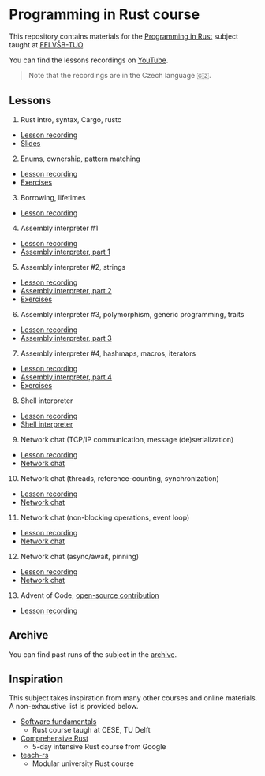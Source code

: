 # Programming in Rust course
This repository contains materials for the [Programming in Rust](https://edison.sso.vsb.cz/cz.vsb.edison.edu.study.prepare.web/SubjectVersion.faces?version=460-4157/02&subjectBlockAssignmentId=545221&studyFormId=1&studyPlanId=26573&locale=en&back=true) subject taught at [FEI VŠB-TUO](https://www.fei.vsb.cz/en/).

You can find the lessons recordings on [YouTube](https://www.youtube.com/playlist?list=PLgoUJJFtqE9C8Ar_JgDBHQYrG-hHMlVyU).

> Note that the recordings are in the Czech language 🇨🇿.

## Lessons
1) Rust intro, syntax, Cargo, rustc

- [Lesson recording](https://www.youtube.com/watch?v=PDBT5dIVEfc&list=PLgoUJJFtqE9C8Ar_JgDBHQYrG-hHMlVyU&index=2&ab_channel=JakubBer%C3%A1nek)
- [Slides](lessons/01/slides.pdf)

2) Enums, ownership, pattern matching

- [Lesson recording](https://www.youtube.com/watch?v=VLvwuI-Nw9s)
- [Exercises](exercises/02)

3) Borrowing, lifetimes

- [Lesson recording](https://www.youtube.com/watch?v=0G-0pgQM8h0)

4) Assembly interpreter #1

- [Lesson recording](https://www.youtube.com/watch?v=2RsHc4v9iRE)
- [Assembly interpreter, part 1](projects/assembly-interpret/01)

5) Assembly interpreter #2, strings

- [Lesson recording](https://www.youtube.com/watch?v=pcifjQ9ELeU)
- [Assembly interpreter, part 2](projects/assembly-interpret/02)
- [Exercises](exercises/03)

6) Assembly interpreter #3, polymorphism, generic programming, traits

- [Lesson recording](https://www.youtube.com/watch?v=4UrfQfJNqAk)
- [Assembly interpreter, part 3](projects/assembly-interpret/03)

7) Assembly interpreter #4, hashmaps, macros, iterators

- [Lesson recording](https://www.youtube.com/watch?v=CneaB0Qa374)
- [Assembly interpreter, part 4](projects/assembly-interpret/04)
- [Exercises](exercises/04)

8) Shell interpreter

- [Lesson recording](https://www.youtube.com/watch?v=FQuyXAldPrI)
- [Shell interpreter](projects/shell-interpret)

9) Network chat (TCP/IP communication, message (de)serialization)

- [Lesson recording](https://www.youtube.com/watch?v=KVlrAepesMo)
- [Network chat](projects/network-chat/01)

10) Network chat (threads, reference-counting, synchronization)

- [Lesson recording](https://www.youtube.com/watch?v=OduKSTpzwUM)
- [Network chat](projects/network-chat/02)

11) Network chat (non-blocking operations, event loop)

- [Lesson recording](https://www.youtube.com/watch?v=cNQMGrzZhKs)
- [Network chat](projects/network-chat/03)

12) Network chat (async/await, pinning)

- [Lesson recording](https://www.youtube.com/watch?v=z49Ek7BOy50)
- [Network chat](projects/network-chat/04)

13) Advent of Code, [open-source contribution](https://github.com/rust-lang/glob/pull/135)

- [Lesson recording](https://www.youtube.com/watch?v=N5LlZ2L1Q3Y)

## Archive
You can find past runs of the subject in the [archive](archive).

## Inspiration
This subject takes inspiration from many other courses and online materials. A non-exhaustive list is provided below.

- [Software fundamentals](https://cese.ewi.tudelft.nl/software-fundamentals/)
  - Rust course taugh at CESE, TU Delft
- [Comprehensive Rust](https://google.github.io/comprehensive-rust/)
  - 5-day intensive Rust course from Google
- [teach-rs](https://teach-rs.trifectatech.org/)
  - Modular university Rust course
